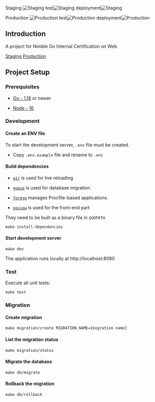 Staging ![Staging test](https://github.com/carryall/go-google-scraper-challenge/actions/workflows/test.yml/badge.svg?branch=develop)![Staging deployment](https://github.com/carryall/go-google-scraper-challenge/actions/workflows/deploy.yml/badge.svg?branch=develop)![Staging](https://pyheroku-badge.herokuapp.com/?app=google-scraper-staging&style=flat)

Production ![Production test](https://github.com/carryall/go-google-scraper-challenge/actions/workflows/test.yml/badge.svg?branch=main)![Production deployment](https://github.com/carryall/go-google-scraper-challenge/actions/workflows/deploy.yml/badge.svg?branch=main)![Production](https://pyheroku-badge.herokuapp.com/?app=google-scraper-web&style=flat)

## Introduction

A project for Nimble Go Internal Certification on Web

[Staging](https://google-scraper-staging.herokuapp.com)
[Production](https://google-scraper-web.herokuapp.com)

## Project Setup

### Prerequisites

- [Go - 1.18](https://golang.org/doc/go1.18) or newer

- [Node - 16](https://nodejs.org/en/)

### Development

#### Create an ENV file

To start the development server, `.env` file must be created.

- Copy `.env.example` file and rename to `.env`

#### Build dependencies

- [`air`](https://github.com/cosmtrek/air) is used for live reloading

- [`goose`](https://github.com/pressly/goose) is used for database migration.

- [`forego`](https://github.com/ddollar/forego) manages Procfile-based applications.

- [`goview`](https://github.com/foolin/goview) is used for the front-end part

They need to be built as a binary file in `$GOPATH`.

```make
make install-dependencies
```

#### Start development server

```make
make dev
```

The application runs locally at http://localhost:8080

### Test

Execute all unit tests:

```make
make test
```

### Migration

#### Create migration

```make
make migration/create MIGRATION_NAME={migration name}
```

#### List the migration status

```make
make migration/status
```

#### Migrate the database

```make
make db/migrate
```

#### Rollback the migration

```make
make db/rollback
```
